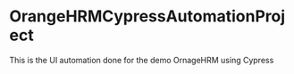 # OrangeHRMCypressAutomationProject
This is the UI automation done for the demo OrnageHRM using Cypress
